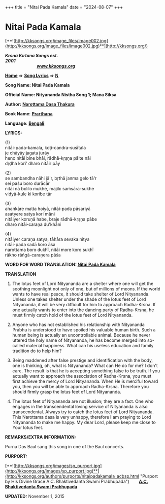 +++
title = "Nitai Pada Kamala"
date = "2024-08-07"
+++

# Nitai Pada Kamala
[**![http://kksongs.org/image_files/image002.jpg](http://kksongs.org/image_files/image002.jpg)**](http://kksongs.org/)

**_Krsna Kirtana Songs est. 2001_**                                                                                                                                                 **_www.kksongs.org_**

[**Home**](http://kksongs.org/) **⇒** [**Song Lyrics**](http://kksongs.org/lyrics.html) **⇒** [**N**](http://kksongs.org/songs/song_n.html)

**Song Name: Nitai Pada Kamala**

**Official Name: Nityananda Nistha Song 1; Mana Siksa**

**Author:** [**Narottama Dasa Thakura**](http://kksongs.org/authors/list/narottama.html)

**Book Name:** [**Prarthana**](http://kksongs.org/authors/literature/prarthana.html)

**Language:** [**Bengali**](http://kksongs.org/language/list/bengali.html)

**LYRICS:**

(1)  
nitāi-pada-kamala, koṭi-candra-suśītala  
je chāyāy jagata jurāy  
heno nitāi bine bhāi, rādhā-kṛṣṇa pāite nāi  
dṛḍha kori' dharo nitāir pāy

(2)  
se sambandha nāhi jā'r, bṛthā janma gelo tā'r  
sei paśu boro durācār  
nitāi nā bolilo mukhe, majilo saḿsāra-sukhe  
vidyā-kule ki koribe tār

(3)  
ahańkāre matta hoiyā, nitāi-pada pāsariyā  
asatyere satya kori māni  
nitāiyer koruṇā habe, braje rādhā-kṛṣṇa pābe  
dharo nitāi-caraṇa du'khāni

(4)  
nitāiyer caraṇa satya, tāhāra sevaka nitya  
nitāi-pada sadā koro āśa  
narottama boro dukhī, nitāi more koro sukhī  
rākho rāńgā-caraṇera pāśa

**WORD FOR WORD TRANSLATION: [Nitai Pada Kamala](http://kksongs.org/synonym/nitaipadakamala.html)**

**TRANSLATION**

1) The lotus feet of Lord Nityananda are a shelter where one will get the soothing moonlight not only of one, but of millions of moons. If the world wants to have real peace, it should take shelter of Lord Nityananda. Unless one takes shelter under the shade of the lotus feet of Lord Nityananda, it will be very difficult for him to approach Radha-Krsna. If one actually wants to enter into the dancing party of Radha-Krsna, he must firmly catch hold of the lotus feet of Lord Nityananda.

2) Anyone who has not established his relationship with Nityananda Prabhu is understood to have spoiled his valuable human birth. Such a human being is actually an uncontrollable animal. Because he never uttered the holy name of Nityananda, he has become merged into so-called material happiness. What can his useless education and family tradition do to help him?

3) Being maddened after false prestige and identification with the body, one is thinking, oh, what is Nityananda? What can He do for me? I don't care. The result is that he is accepting something false to be truth. If you actually want to approach the association of Radha-Krsna, you must first achieve the mercy of Lord Nityananda. When He is merciful toward you, then you will be able to approach Radha-Krsna. Therefore you should firmly grasp the lotus feet of Lord Nityananda.

4) The lotus feet of Nityananda are not illusion; they are a fact. One who engages in the transcendental loving service of Nityananda is also transcendental. Always try to catch the lotus feet of Lord Nityananda. This Narottama dasa is very unhappy, therefore I am praying to Lord Nityananda to make me happy. My dear Lord, please keep me close to Your lotus feet.

**REMARKS/EXTRA INFORMATION:**

Purna Das Baul sang this song in one of the Baul concerts.

**PURPORT:**

[**![http://kksongs.org/images/sp_purport.jpg](http://kksongs.org/images/sp_purport.jpg)**](http://kksongs.org/authors/purports/nitaipadakamala_acbsp.html "Purport by His Divine Grace A.C. Bhaktivedanta Swami Prabhupada")        **[A.C. Bhaktivedanta Swami Prabhupada](http://kksongs.org/authors/purports/nitaipadakamala_acbsp.html)**

**UPDATED:** November 1, 2015